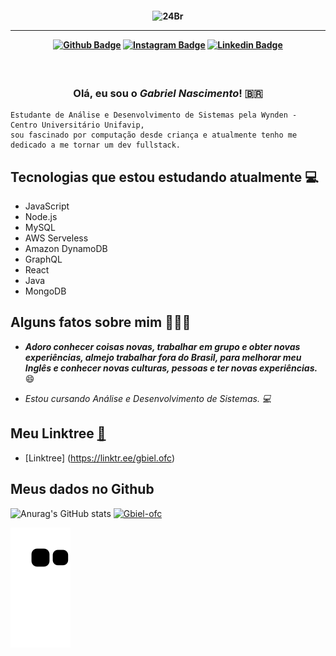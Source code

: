 <h4 align="center">
 
![24Br](https://user-images.githubusercontent.com/74468444/176578692-fe6974a3-e39e-47aa-914b-e133e1ea411b.gif)

<hr>

[![Github Badge](https://img.shields.io/badge/-Facebook-blue?style=for-the-badge&logo=Facebook&logoColor=white&link=https://github.com/Gbiel-ofc)](https://www.facebook.com/ProfetaN/)
[![Instagram Badge](https://img.shields.io/badge/-instagram-red?style=for-the-badge&logo=instagram&logoColor=white&link=https://github.com/Gbiel-ofc)](https://www.instagram.com/gbiel.ofc/)
[![Linkedin Badge](https://img.shields.io/badge/-Linkedin-blue?style=for-the-badge&logo=Linkedin&logoColor=white&link=https://github.com/Gbiel-ofc)](https://www.linkedin.com/in/gabriel-nascimento-750956165/)
<!--[![Spotify Badge](https://img.shields.io/badge/-Spotify-3bb34b?style=for-the-badge&logo=Spotify&logoColor=161f16&link=https://github.com/Gbiel-ofc)](https://open.spotify.com/user/Seu-link) -->
</h4>

<h3 align="center">  <br>

Olá, eu sou o ***Gabriel Nascimento***! 🇧🇷
<br>

</h3>

```
Estudante de Análise e Desenvolvimento de Sistemas pela Wynden - Centro Universitário Unifavip, 
sou fascinado por computação desde criança e atualmente tenho me dedicado a me tornar um dev fullstack.
```
## Tecnologias que estou estudando atualmente 💻

  - JavaScript
  - Node.js
  - MySQL
  - AWS Serveless
  - Amazon DynamoDB
  - GraphQL
  - React
  - Java
  - MongoDB
  

## Alguns fatos sobre mim 👨🏻‍💻

- ***Adoro conhecer coisas novas, trabalhar em grupo e obter novas experiências, almejo trabalhar fora do Brasil, para melhorar meu Inglês e conhecer novas culturas, pessoas e ter novas experiências.*** 😄

- _Estou cursando Análise e Desenvolvimento de Sistemas. 💻_

## Meu Linktree [:link:](https://linktr.ee/gbiel.ofc)
  - [Linktree] (https://linktr.ee/gbiel.ofc)


## Meus dados no Github

<!-- <span style="height ">
![Anurag's GitHub stats](https://github-readme-stats.vercel.app/api?username=Gbiel-ofc&show_icons=true&theme=tokyonight)
</span> -->

![Anurag's GitHub stats](https://github-readme-stats.vercel.app/api?username=Gbiel-ofc&show_icons=true&theme=tokyonight)
[![Gbiel-ofc](https://github-readme-stats.vercel.app/api/top-langs/?username=Gbiel-ofc&hide=html&layout=compact=true&theme=tokyonight)](https://github.com/arthurspk/)
<!-- ![Top Langs](https://github-readme-stats.vercel.app/api/top-langs/?username=Gbiel-ofc&layout=compact&theme=tokyonight) -->
![Snake animation](https://github.com/rafaballerini/rafaballerini/blob/output/github-contribution-grid-snake.svg)




